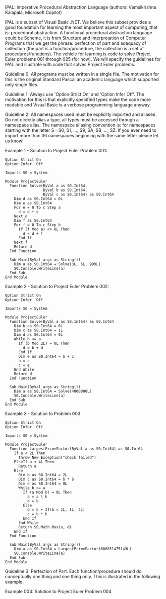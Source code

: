 IPAL: Imperative Procedural Abstraction Language (authors: Vamsikrishna Kalapala, Microsoft Copilot)

IPAL is a subset of Visual Basic .NET. We believe this subset provides a good foundation for learning the most important aspect of computing, that is: procedural abstraction. A functional procedural abstraction language could be Scheme, it is from Structure and Interpretation of Computer Programs that we get the phrase: perfection of part and adequacy of collection (the part is a function/procedure, the collection is a set of procedures/functions). The vehicle for learning is code to solve Project Euler problems 001 through 025 (for now). We will specify the guidelines for IPAL and illustrate with code that solves Project Euler problems.

Guideline 0: All programs must be written in a single file. The motivation for this is the original Standard Pascal an academic language which supported only single files.

Guideline 1: Always use 'Option Strict On' and 'Option Infer Off'. The motivation for this is that explicitly specified types make the code more readable and Visual Basic is a verbose programming language anyway.

Guideline 2: All namespaces used must be explicitly imported and aliased. Do not directly alias a type, all types must be accessed through a namespace alias. The namespace aliasing convention is: for namespaces starting with the letter S - S0, S1, ..., S9, SA, SB, ..., SZ. If you ever need to import more than 36 namespaces beginning with the same letter please let us know!

Example 1 - Solution to Project Euler Problem 001:
```
Option Strict On
Option Infer  Off

Imports S0 = System

Module ProjectEuler
  Function Solve(ByVal a as S0.Int64,
                 ByVal b as S0.Int64,
                 ByVal c as S0.Int64) as S0.Int64
    Dim d as S0.Int64 = 0L
    Dim e as S0.Int64
    For e = 0 To c Step a
      d = d + e
    Next e
    Dim f as S0.Int64
    For f = 0 To c Step b
      If (f Mod a) <> 0L Then
        d = d + f
      End If
    Next f
    Return d
  End Function

  Sub Main(ByVal args as String())
    Dim a as S0.Int64 = Solve(3L, 5L, 999L)
    S0.Console.WriteLine(a)
  End Sub
End Module
```

Example 2 - Solution to Project Euler Problem 002:
```
Option Strict On
Option Infer  Off

Imports S0 = System

Module ProjectEuler
  Function Solve(ByVal a as S0.Int64) as S0.Int64
    Dim b as S0.Int64 = 0L
    Dim c as S0.Int64 = 1L
    Dim d as S0.Int64 = 0L
    While b <= a
      If (b Mod 2L) = 0L Then
        d = b + d
      End If
      Dim e as S0.Int64 = b + c
      b = c
      c = e
    End While
    Return d
  End Function

  Sub Main(ByVal args as String())
    Dim a as S0.Int64 = Solve(4000000L)
    S0.Console.WriteLine(a)
  End Sub
End Module
```

Example 3 - Solution to Problem 003
```
Option Strict On
Option Infer  Off

Imports S0 = System

Module ProjectEuler
  Function LargestPrimeFactor(ByVal a as S0.Int64) as S0.Int64
    If a < 2L Then
      Throw New Exception("check failed")
    ElseIf a < 4L Then
      Return a
    Else
      Dim b as S0.Int64 = 2L
      Dim c as S0.Int64 = b * b
      Dim d as S0.Int64 = 0L
      While b <= a
        If (a Mod b) = 0L Then
          a = a \ b
          d = b
        Else
          b = b + If(b = 2L, 1L, 2L)
          c = b * b
        End If
      End While
      Return S0.Math.Max(a, d)
    End If
  End Function

  Sub Main(ByVal args as String())
    Dim a as S0.Int64 = LargestPrimeFactor(600851475143L)
    S0.Console.WriteLine(a)
  End Sub
End Module
```

Guideline 3: Perfection of Part. Each function/procedure should do conceptually one thing and one thing only. This is illustrated in the following example.

Example 004: Solution to Project Euler Problem 004
```
```
